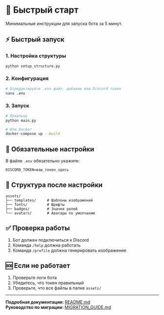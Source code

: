 # 🚀 Быстрый старт

Минимальные инструкции для запуска бота за 5 минут.

## ⚡ Быстрый запуск

### 1. Настройка структуры
```bash
python setup_structure.py
```

### 2. Конфигурация
```bash
# Отредактируйте .env файл, добавив ваш Discord токен
nano .env
```

### 3. Запуск
```bash
# Локально
python main.py

# Или Docker
docker-compose up --build
```

## 🔑 Обязательные настройки

В файле `.env` обязательно укажите:
```env
DISCORD_TOKEN=ваш_токен_здесь
```

## 📁 Структура после настройки

```
assets/
├── templates/     # Шаблоны изображений
├── fonts/         # Шрифты  
├── badges/        # Значки ролей
└── avatars/       # Аватары по умолчанию
```

## ✅ Проверка работы

1. Бот должен подключиться к Discord
2. Команда `/help` должна работать
3. Команда `/profile` должна генерировать изображение

## 🆘 Если не работает

1. Проверьте логи бота
2. Убедитесь, что токен правильный
3. Проверьте, что все файлы в папке `assets/`

---

**Подробная документация:** [README.md](README.md)  
**Руководство по миграции:** [MIGRATION_GUIDE.md](MIGRATION_GUIDE.md)

